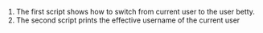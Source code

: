 1. The first script shows how to switch from current user to the user betty.
2. The second script prints the effective username of the current user
